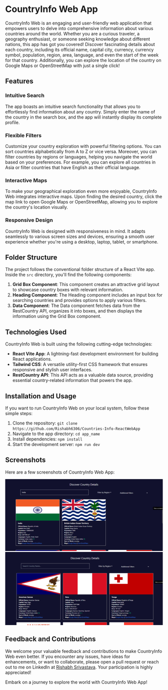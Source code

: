 # CountryInfo Web App

CountryInfo Web is an engaging and user-friendly web application that empowers users to delve into comprehensive information about various countries around the world. Whether you are a curious traveler, a geography enthusiast, or someone seeking knowledge about different nations, this app has got you covered! Discover fascinating details about each country, including its official name, capital city, currency, currency symbol, population, region, area, language, and even the start of the week for that country. Additionally, you can explore the location of the country on Google Maps or OpenStreetMap with just a single click!

## Features

### Intuitive Search

The app boasts an intuitive search functionality that allows you to effortlessly find information about any country. Simply enter the name of the country in the search box, and the app will instantly display its complete profile.

### Flexible Filters

Customize your country exploration with powerful filtering options. You can sort countries alphabetically from A to Z or vice versa. Moreover, you can filter countries by regions or languages, helping you navigate the world based on your preferences. For example, you can explore all countries in Asia or filter countries that have English as their official language.

### Interactive Maps

To make your geographical exploration even more enjoyable, CountryInfo Web integrates interactive maps. Upon finding the desired country, click the map link to open Google Maps or OpenStreetMap, allowing you to explore the country's location visually.

### Responsive Design

CountryInfo Web is designed with responsiveness in mind. It adapts seamlessly to various screen sizes and devices, ensuring a smooth user experience whether you're using a desktop, laptop, tablet, or smartphone.

## Folder Structure

The project follows the conventional folder structure of a React Vite app. Inside the `src` directory, you'll find the following components:

1. **Grid Box Component**: This component creates an attractive grid layout to showcase country boxes with relevant information.
2. **Heading Component**: The Heading component includes an input box for searching countries and provides options to apply various filters.
3. **Data Component**: The Data component fetches data from the RestCountry API, organizes it into boxes, and then displays the information using the Grid Box component.

## Technologies Used

CountryInfo Web is built using the following cutting-edge technologies:

- **React Vite App**: A lightning-fast development environment for building React applications.
- **Tailwind CSS**: A versatile utility-first CSS framework that ensures responsive and stylish user interfaces.
- **RestCountry API**: This API acts as a valuable data source, providing essential country-related information that powers the app.

## Installation and Usage

If you want to run CountryInfo Web on your local system, follow these simple steps:

1. Clone the repository: `git clone https://github.com/Rishabh6306/Countries-Info-ReactWebApp`
2. Navigate to the app directory: `cd app_name`
3. Install dependencies: `npm install`
4. Start the development server: `npm run dev`

## Screenshots

Here are a few screenshots of CountryInfo Web App:

![Screenshot 1](./public/Screenshots1.png)
![Screenshot 2](./public/Screenshots2.png)

## Feedback and Contributions

We welcome your valuable feedback and contributions to make CountryInfo Web even better. If you encounter any issues, have ideas for enhancements, or want to collaborate, please open a pull request or reach out to me on LinkedIn at [Rishabh Srivastava](https://www.linkedin.com/in/rishabh-srivastava-b68684262/). Your participation is highly appreciated!

Embark on a journey to explore the world with CountryInfo Web App!